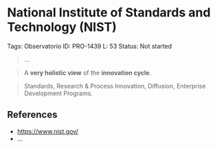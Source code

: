 # National Institute of Standards and Technology (NIST)

Tags: Observatorio
ID: PRO-1439
L: 53
Status: Not started

> …
> 

> A **very holistic view** of the **innovation cycle**.
> 

> Standards, Research & Process Innovation, Diffusion, Enterprise Development Programs.
> 

## References

- https://www.nist.gov/
- …